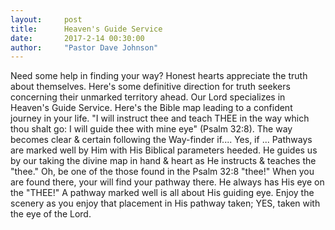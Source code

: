```yaml
---
layout:     post
title:      Heaven's Guide Service
date:       2017-2-14 00:30:00
author:     "Pastor Dave Johnson"
---
```


Need some help in finding your way?  Honest hearts appreciate the truth about themselves. Here's some definitive direction for truth seekers concerning their unmarked territory ahead.  Our Lord specializes in Heaven's Guide Service. Here's the Bible map leading to a confident journey in your life.  "I will instruct thee and teach THEE in the way which thou shalt go: I will guide thee with mine eye" (Psalm 32:8).  The way becomes clear & certain following the Way-finder if....  Yes, if ...   Pathways are marked well by Him with His Biblical parameters heeded.  He guides us by our taking the divine map in hand & heart as He instructs & teaches the "thee."  Oh, be one of the those found in the Psalm 32:8 "thee!"  When you are found there, your will find your pathway there.  He always has His eye on the "THEE!"  A pathway marked well is all about His guiding eye.  Enjoy the scenery as you enjoy that placement in His pathway taken; YES, taken with the eye of the Lord.
